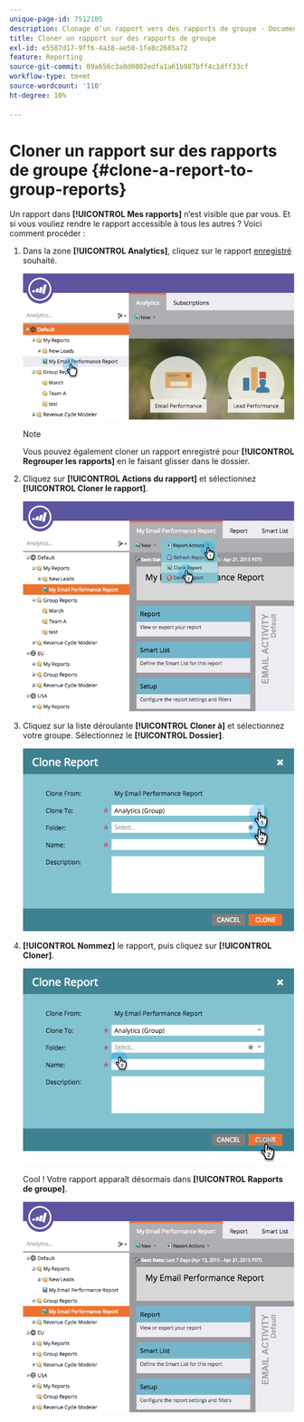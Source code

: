 ```yaml
---
unique-page-id: 7512105
description: Clonage d’un rapport vers des rapports de groupe - Documents Marketo - Documentation du produit
title: Cloner un rapport sur des rapports de groupe
exl-id: e5587d17-9ff6-4a38-ae50-1fe8c2685a72
feature: Reporting
source-git-commit: 09a656c3a0d0002edfa1a61b987bff4c1dff33cf
workflow-type: tm+mt
source-wordcount: '110'
ht-degree: 10%

---
```


# Cloner un rapport sur des rapports de groupe {#clone-a-report-to-group-reports}

Un rapport dans **[!UICONTROL Mes rapports]** n’est visible que par vous. Et si vous vouliez rendre le rapport accessible à tous les autres ? Voici comment procéder :

1. Dans la zone **[!UICONTROL Analytics]**, cliquez sur le rapport [enregistré](/help/marketo/product-docs/reporting/basic-reporting/creating-reports/save-a-report.md) souhaité.

   ![](assets/image2015-4-21-11-3a25-3a54.png)

   >[!NOTE]
   >
   >Vous pouvez également cloner un rapport enregistré pour **[!UICONTROL Regrouper les rapports]** en le faisant glisser dans le dossier.

1. Cliquez sur **[!UICONTROL Actions du rapport]** et sélectionnez **[!UICONTROL Cloner le rapport]**.

   ![](assets/image2015-4-21-11-3a29-3a32.png)

1. Cliquez sur la liste déroulante **[!UICONTROL Cloner à]** et sélectionnez votre groupe. Sélectionnez le **[!UICONTROL Dossier]**.

   ![](assets/image2015-4-21-11-3a32-3a0.png)

1. **[!UICONTROL Nommez]** le rapport, puis cliquez sur **[!UICONTROL Cloner]**.

   ![](assets/image2015-4-21-11-3a33-3a11.png)

   Cool ! Votre rapport apparaît désormais dans **[!UICONTROL Rapports de groupe]**.

   ![](assets/image2015-4-21-11-3a37-3a25.png)

